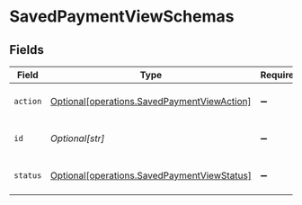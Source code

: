 # SavedPaymentViewSchemas


## Fields

| Field                                                                                            | Type                                                                                             | Required                                                                                         | Description                                                                                      |
| ------------------------------------------------------------------------------------------------ | ------------------------------------------------------------------------------------------------ | ------------------------------------------------------------------------------------------------ | ------------------------------------------------------------------------------------------------ |
| `action`                                                                                         | [Optional[operations.SavedPaymentViewAction]](../../models/operations/savedpaymentviewaction.md) | :heavy_minus_sign:                                                                               | Action after initializing payment                                                                |
| `id`                                                                                             | *Optional[str]*                                                                                  | :heavy_minus_sign:                                                                               | The ID for a Payment Attempt                                                                     |
| `status`                                                                                         | [Optional[operations.SavedPaymentViewStatus]](../../models/operations/savedpaymentviewstatus.md) | :heavy_minus_sign:                                                                               | The current payment status.                                                                      |